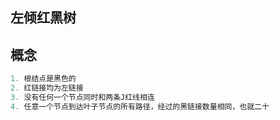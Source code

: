 ## 左倾红黑树

## 概念

```go
1. 根结点是黑色的
2. 红链接均为左链接
3. 没有任何一个节点同时和两条J红线相连
4. 任意一个节点到达叶子节点的所有路径，经过的黑链接数量相同，也就二十 
```

